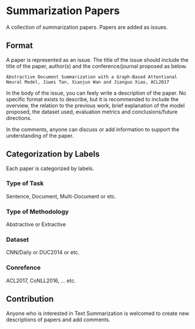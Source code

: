 # Summarization Papers
A collection of summarization papers.
Papers are added as issues.

## Format
A paper is represented as an issue.
The title of the issue should include the title of the paper, author(s) and the conference/journal proposed as below.

``Abstractive Document Summarization with a Graph-Based Attentional Neural Model, Jiwei Tan, Xiaojun Wan and Jianguo Xiao, ACL2017``

In the body of the issue, you can feely write a description of the paper.
No specific format exists to describe, but it is recommended to include the overview, the relation to the previous work, brief explanation of the model proposed, the dataset used, evaluation metrics and conclusions/future directions.

In the comments, anyone can discuss or add information to support the understanding of the paper.

## Categorization by Labels
Each paper is categorized by labels.
### Type of Task
Sentence, Document, Multi-Document or etc.
### Type of Methodology
Abstractive or Extractive
### Dataset
CNN/Daily or DUC2014 or etc.
### Conrefence
ACL2017, CoNLL2016, ... etc.

## Contribution
Anyone who is interested in Text Summarization is welcomed to create new descriptions of papers and add comments.
